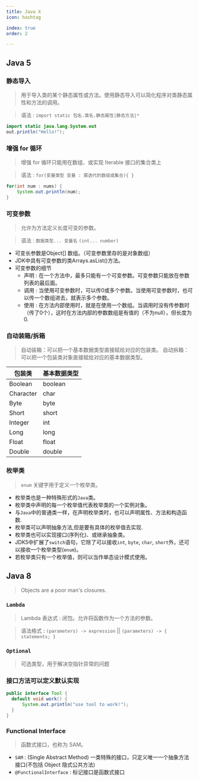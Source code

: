 ```yaml
---
title: Java X
icon: hashtag

index: true
order: 2

---
```


<!-- more -->

## Java 5

### 静态导入
 > 用于导入类的某个静态属性或方法。使用静态导入可以简化程序对类静态属性和方法的调用。
 
 > 语法 : `import static 包名.类名.静态属性|静态方法|*`

  ```java
  import static java.lang.System.out
  out.println("Hello!");
  ```

### 增强 for 循环
  > 增强 for 循环只能用在数组、或实现 Iterable 接口的集合类上

  > 语法 : `for(变量类型 变量 : 需迭代的数组或集合){ }`

  ```java
  for(int num : nums) {
      System.out.println(num);
  } 
  ```

### 可变参数
  > 允许为方法定义长度可变的参数。

  > 语法 : `数据类型... 变量名`  `(int... number)`

  - 可变长参数是Object[] 数组。（可变参数里存的是对象数组）
  - JDK中具有可变参数的类Arrays.asList()方法。
  - 可变参数的细节
    * 声明 : 在一个方法中，最多只能有一个可变参数。可变参数只能放在参数列表的最后面。
    * 调用 : 当使用可变参数时，可以传0或多个参数。当使用可变参数时，也可以传一个数组进去，就表示多个参数。
    * 使用 : 在方法内部使用时，就是在使用一个数组。当调用时没有传参数时（传了0个），这时在方法内部的参数数组是有值的（不为null），但长度为0.


### 自动装箱/拆箱
  > 自动装箱：可以把一个基本数据类型直接赋给对应的包装类。
  > 自动拆箱：可以把一个包装类对象直接赋给对应的基本数据类型。

  | 包装类 | 基本数据类型 
  | -- | -- 
  | Boolean     | boolean
  | Character   | char
  | Byte        | byte 
  | Short       | short 
  | Integer     | int 
  | Long        | long 
  | Float       | float 
  | Double	     | double 
    
### 枚举类
  > `enum` 关键字用于定义一个枚举类。

  - 枚举类也是一种特殊形式的`Java`类。
  - 枚举类中声明的每一个枚举值代表枚举类的一个实例对象。
  - 与`Java`中的普通类一样，在声明枚举类时，也可以声明属性、方法和构造函数.
  - 枚举类可以声明抽象方法,但是要有具体的枚举值去实现.
  - 枚举类也可以实现接口(序列化)、或继承抽象类。
  - JDK5中扩展了`switch`语句，它除了可以接收`int`, `byte`, `char`, `short`外，还可以接收一个枚举类型(`enum`)。
  - 若枚举类只有一个枚举值，则可以当作单态设计模式使用。

## Java 8
  > Objects are a poor man's closures.


### `Lambda`
  > Lambda 表达式 : 闭包。允许将函数作为一个方法的参数。

  > 语法格式 : `(parameters) -> expression` || `(parameters) -> { statements; }`

### `Optional`
  > 可选类型，用于解决空指针异常的问题

### 接口方法可以定义默认实现
    
  ```java
  public interface Tool {
    default void work() {
        System.out.println("use tool to work!");
    }
  }
  ```

### Functional Interface 
  >函数式接口，也称为 SAM。

  - `SAM` : (Single Abstract Method) 一类特殊的接口，只定义唯一一个抽象方法接口(不包括 Object 隐式公共方法)
  - `@FunctionalInterface` : 标记接口是函数式接口